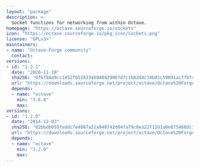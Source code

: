 ```yaml
---
layout: "package"
description: >-
  Socket functions for networking from within Octave.
homepage: "https://octave.sourceforge.io/sockets"
icon: "https://octave.sourceforge.io/pkg_icon/sockets.png"
license: "GPLv3+"
maintainers:
- name: "Octave-Forge community"
  contact:
versions:
- id: "1.2.1"
  date: "2020-11-10"
  sha256: "0f6f84a9cc1452fb52433ab84042906fd7c1b62d4c74b01c59091ac7f0fdc1a1"
  url: "https://downloads.sourceforge.net/project/octave/Octave%20Forge%20Packages/Individual%20Package%20Releases/sockets-1.2.1.tar.gz"
  depends:
  - name: "octave"
    min: "3.6.0"
    max:
versions:
- id: "1.2.0"
  date: "2014-12-03"
  sha256: "02bbdb055faddc7e4067a51a940742d04fa79c8ea22f12d1a8e875460dc38fa8"
  url: "https://downloads.sourceforge.net/project/octave/Octave%20Forge%20Packages/Individual%20Package%20Releases/sockets-1.2.0.tar.gz"
  depends:
  - name: "octave"
    min: "3.2.0"
    max:
---
```


